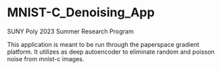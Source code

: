 # MNIST-C_Denoising_App
SUNY Poly 2023 Summer Research Program

This application is meant to be run through the paperspace gradient platform.  It utilizes as deep autoencoder to eliminate random and poisson noise from mnist-c images.
